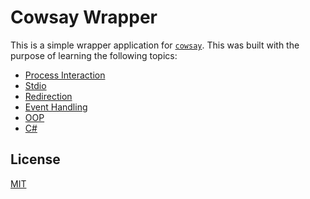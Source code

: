 # Cowsay Wrapper

This is a simple wrapper application for [`cowsay`](https://github.com/tnalpgge/rank-amateur-cowsay). This was built with the purpose of learning the following topics:

- [Process Interaction](https://learn.microsoft.com/en-us/dotnet/api/system.diagnostics.process?view=net-8.0)
- [Stdio](https://en.wikipedia.org/wiki/Standard_streams)
- [Redirection](<https://en.wikipedia.org/wiki/Redirection_(computing)>)
- [Event Handling](https://learn.microsoft.com/en-us/dotnet/csharp/programming-guide/events)
- [OOP](https://en.wikipedia.org/wiki/Object-oriented_programming)
- [C#](https://learn.microsoft.com/en-us/dotnet/csharp/)

## License

[MIT](https://raw.githubusercontent.com/LaplaceXD/Cowsay/main/LICENSE)
